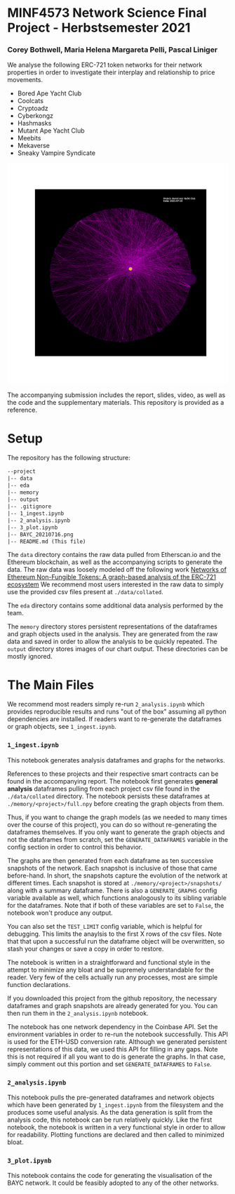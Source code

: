# MINF4573 Network Science Final Project - Herbstsemester 2021
### Corey Bothwell, Maria Helena Margareta Pelli, Pascal Liniger

We analyse the following ERC-721 token networks for their network properties in order to investigate their interplay and relationship to price movements.

- Bored Ape Yacht Club
- Coolcats
- Cryptoadz
- Cyberkongz
- Hashmasks
- Mutant Ape Yacht Club
- Meebits
- Mekaverse
- Sneaky Vampire Syndicate

![BAYC Network 2021 JUL 16](https://github.com/blueslurpee/netsci-final-project/blob/master/BAYC_20210716.png?raw=true)

The accompanying submission includes the report, slides, video, as well as the code and the supplementary materials. This repository is provided as a reference.

# Setup

The repository has the following structure:

```
--project
|-- data
|-- eda
|-- memory
|-- output
|-- .gitignore
|-- 1_ingest.ipynb
|-- 2_analysis.ipynb
|-- 3_plot.ipynb
|-- BAYC_20210716.png
|-- README.md (This file)
```

The `data` directory contains the raw data pulled from Etherscan.io and the Ethereum blockchain, as well as the accompanying scripts to generate the data.
The raw data was loosely modeled off the following work [Networks of Ethereum Non-Fungible Tokens: A graph-based analysis of the ERC-721 ecosystem](https://arxiv.org/abs/2110.12545)
We recommend most users interested in the raw data to simply use the provided csv files present at `./data/collated`.

The `eda` directory contains some additional data analysis performed by the team.

The `memory` directory stores persistent representations of the dataframes and graph objects used in the analysis. They are generated from the raw data and saved in order to allow the analysis to be quickly repeated.
The `output` directory stores images of our chart output. These directories can be mostly ignored.

# The Main Files

We recommend most readers simply re-run `2_analysis.ipynb` which provides reproducible results and runs "out of the box" assuming all python dependencies are installed. If readers want to re-generate the dataframes or graph objects, see `1_ingest.ipynb`.

### `1_ingest.ipynb`

This notebook generates analysis dataframes and graphs for the networks.

References to these projects and their respective smart contracts can be found in the accompanying report. 
The notebook first generates **general analysis** dataframes pulling from each project csv file found in the `./data/collated` directory. The notebook persists these dataframes at `./memory/<project>/full.npy` before creating the graph objects from them. 

Thus, if you want to change the graph models (as we needed to many times over the course of this project), you can do so without re-generating the dataframes themselves. If you only want to generate the graph objects and not the dataframes from scratch, set the `GENERATE_DATAFRAMES` variable in the config section in order to control this behavior.

The graphs are then generated from each dataframe as ten successive snapshots of the network. Each snapshot is inclusive of those that came before-hand. In short, the snapshots capture the evolution of the network at different times. Each snapshot is stored at `./memory/<project>/snapshots/` along with a summary dataframe. There is also a `GENERATE_GRAPHS` config variable available as well, which functions analogously to its sibling variable for the dataframes. Note that if both of these variables are set to `False`, the notebook won't produce any output.

You can also set the `TEST_LIMIT` config variable, which is helpful for debugging. This limits the anaylsis to the first X rows of the csv files. Note that that upon a successful run the dataframe object will be overwritten, so stash your changes or save a copy in order to restore. 

The notebook is written in a straightforward and functional style in the attempt to minimize any bloat and be supremely understandable for the reader. Very few of the cells actually run any processes, most are simple function declarations.

If you downloaded this project from the github repository, the necessary dataframes and graph snapshots are already generated for you. You can then run them in the `2_analysis.ipynb` notebook.

The notebook has one network dependency in the Coinbase API. Set the environment variables in order to re-run the notebook successfully. This API is used for the ETH-USD conversion rate. Although we generated persistent representations of this data, we used this API for filling in any gaps. Note this is not required if all you want to do is generate the graphs. In that case, simply comment out this portion and set `GENERATE_DATAFRAMES` to `False`.

### `2_analysis.ipynb`

This notebook pulls the pre-generated dataframes and network objects which have been generated by `1_ingest.ipynb` from the filesystem and the produces some useful analysis.
As the data generation is split from the analysis code, this notebook can be run relatively quickly. Like the first notebook, the notebook is written in a very functional style in order to allow for readability. Plotting functions are declared and then called to minimized bloat.

### `3_plot.ipynb`

This notebook contains the code for generating the visualisation of the BAYC network. It could be feasibly adopted to any of the other networks.
